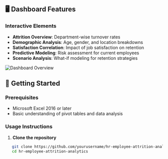 ## 🖥️ Dashboard Features

### Interactive Elements
- **Attrition Overview**: Department-wise turnover rates
- **Demographic Analysis**: Age, gender, and location breakdowns
- **Satisfaction Correlation**: Impact of job satisfaction on retention
- **Predictive Modeling**: Risk assessment for current employees
- **Scenario Analysis**: What-if modeling for retention strategies

![Dashboard Overview](docs/screenshots/dashboard_overview.png)

## 🚀 Getting Started

### Prerequisites
- Microsoft Excel 2016 or later
- Basic understanding of pivot tables and data analysis

### Usage Instructions
1. **Clone the repository**
```bash
   git clone https://github.com/yourusername/hr-employee-attrition-analytics.git
   cd hr-employee-attrition-analytics
